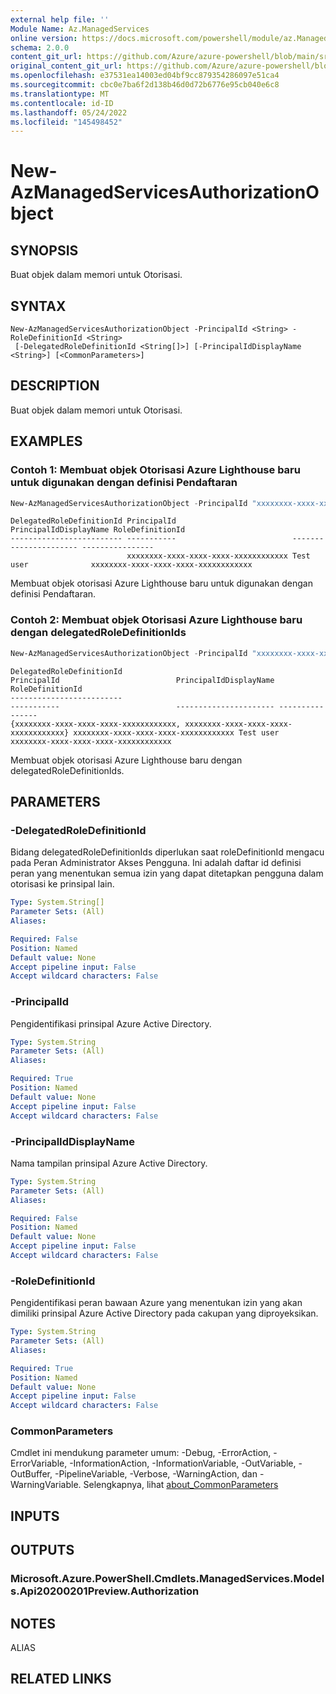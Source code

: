 ```yaml
---
external help file: ''
Module Name: Az.ManagedServices
online version: https://docs.microsoft.com/powershell/module/az.ManagedServices/new-AzManagedServicesAuthorizationObject
schema: 2.0.0
content_git_url: https://github.com/Azure/azure-powershell/blob/main/src/ManagedServices/help/New-AzManagedServicesAuthorizationObject.md
original_content_git_url: https://github.com/Azure/azure-powershell/blob/main/src/ManagedServices/help/New-AzManagedServicesAuthorizationObject.md
ms.openlocfilehash: e37531ea14003ed04bf9cc879354286097e51ca4
ms.sourcegitcommit: cbc0e7ba6f2d138b46d0d72b6776e95cb040e6c8
ms.translationtype: MT
ms.contentlocale: id-ID
ms.lasthandoff: 05/24/2022
ms.locfileid: "145498452"
---
```

# New-AzManagedServicesAuthorizationObject

## SYNOPSIS
Buat objek dalam memori untuk Otorisasi.

## SYNTAX

```
New-AzManagedServicesAuthorizationObject -PrincipalId <String> -RoleDefinitionId <String>
 [-DelegatedRoleDefinitionId <String[]>] [-PrincipalIdDisplayName <String>] [<CommonParameters>]
```

## DESCRIPTION
Buat objek dalam memori untuk Otorisasi.

## EXAMPLES

### Contoh 1: Membuat objek Otorisasi Azure Lighthouse baru untuk digunakan dengan definisi Pendaftaran
```powershell
New-AzManagedServicesAuthorizationObject -PrincipalId "xxxxxxxx-xxxx-xxxx-xxxx-xxxxxxxxxxxx" -RoleDefinitionId "xxxxxxxx-xxxx-xxxx-xxxx-xxxxxxxxxxxx" -PrincipalIdDisplayName "Test user"
```

```output
DelegatedRoleDefinitionId PrincipalId                          PrincipalIdDisplayName RoleDefinitionId
------------------------- -----------                          ---------------------- ----------------
                          xxxxxxxx-xxxx-xxxx-xxxx-xxxxxxxxxxxx Test user              xxxxxxxx-xxxx-xxxx-xxxx-xxxxxxxxxxxx
```

Membuat objek otorisasi Azure Lighthouse baru untuk digunakan dengan definisi Pendaftaran.

### Contoh 2: Membuat objek Otorisasi Azure Lighthouse baru dengan delegatedRoleDefinitionIds
```powershell
New-AzManagedServicesAuthorizationObject -PrincipalId "xxxxxxxx-xxxx-xxxx-xxxx-xxxxxxxxxxxx" -RoleDefinitionId "xxxxxxxx-xxxx-xxxx-xxxx-xxxxxxxxxxxx" -PrincipalIdDisplayName "Test user" -DelegatedRoleDefinitionId "xxxxxxxx-xxxx-xxxx-xxxx-xxxxxxxxxxxx"
```

```output
DelegatedRoleDefinitionId                                                    PrincipalId                          PrincipalIdDisplayName RoleDefinitionId
-------------------------                                                    -----------                          ---------------------- ----------------
{xxxxxxxx-xxxx-xxxx-xxxx-xxxxxxxxxxxx, xxxxxxxx-xxxx-xxxx-xxxx-xxxxxxxxxxxx} xxxxxxxx-xxxx-xxxx-xxxx-xxxxxxxxxxxx Test user              xxxxxxxx-xxxx-xxxx-xxxx-xxxxxxxxxxxx
```

Membuat objek otorisasi Azure Lighthouse baru dengan delegatedRoleDefinitionIds.

## PARAMETERS

### -DelegatedRoleDefinitionId
Bidang delegatedRoleDefinitionIds diperlukan saat roleDefinitionId mengacu pada Peran Administrator Akses Pengguna.
Ini adalah daftar id definisi peran yang menentukan semua izin yang dapat ditetapkan pengguna dalam otorisasi ke prinsipal lain.

```yaml
Type: System.String[]
Parameter Sets: (All)
Aliases:

Required: False
Position: Named
Default value: None
Accept pipeline input: False
Accept wildcard characters: False
```

### -PrincipalId
Pengidentifikasi prinsipal Azure Active Directory.

```yaml
Type: System.String
Parameter Sets: (All)
Aliases:

Required: True
Position: Named
Default value: None
Accept pipeline input: False
Accept wildcard characters: False
```

### -PrincipalIdDisplayName
Nama tampilan prinsipal Azure Active Directory.

```yaml
Type: System.String
Parameter Sets: (All)
Aliases:

Required: False
Position: Named
Default value: None
Accept pipeline input: False
Accept wildcard characters: False
```

### -RoleDefinitionId
Pengidentifikasi peran bawaan Azure yang menentukan izin yang akan dimiliki prinsipal Azure Active Directory pada cakupan yang diproyeksikan.

```yaml
Type: System.String
Parameter Sets: (All)
Aliases:

Required: True
Position: Named
Default value: None
Accept pipeline input: False
Accept wildcard characters: False
```

### CommonParameters
Cmdlet ini mendukung parameter umum: -Debug, -ErrorAction, -ErrorVariable, -InformationAction, -InformationVariable, -OutVariable, -OutBuffer, -PipelineVariable, -Verbose, -WarningAction, dan -WarningVariable. Selengkapnya, lihat [about_CommonParameters](http://go.microsoft.com/fwlink/?LinkID=113216)

## INPUTS

## OUTPUTS

### Microsoft.Azure.PowerShell.Cmdlets.ManagedServices.Models.Api20200201Preview.Authorization

## NOTES

ALIAS

## RELATED LINKS


